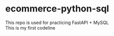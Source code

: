 # ecommerce-python-sql
This repo is used for practicing FastAPI + MySQL   
This is my first codeline